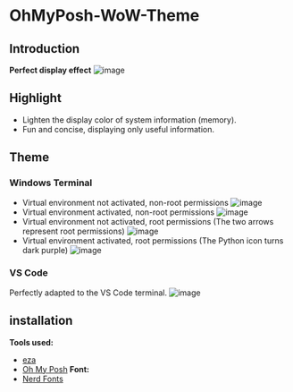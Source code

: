 # OhMyPosh-WoW-Theme
## Introduction
**Perfect display effect**
![image](https://github.com/user-attachments/assets/e96f04ad-9520-4523-a713-fba60b34bc8c)


## Highlight
- Lighten the display color of system information (memory).
- Fun and concise, displaying only useful information.

## Theme
### Windows Terminal
- Virtual environment not activated, non-root permissions
![image](https://github.com/user-attachments/assets/608cabdc-96ab-423d-8696-16e1965134f2)
- Virtual environment activated, non-root permissions
![image](https://github.com/user-attachments/assets/419b89b4-87ad-4f0c-b161-3de67e81c4dd)
- Virtual environment not activated, root permissions (The two arrows represent root permissions)
![image](https://github.com/user-attachments/assets/afab38e0-4bc2-44d2-913c-e2330f802039)
- Virtual environment activated, root permissions (The Python icon turns dark purple)
![image](https://github.com/user-attachments/assets/14690c75-6d6b-4dc3-8c22-15b721e3a96e)

### VS Code
Perfectly adapted to the VS Code terminal.
![image](https://github.com/user-attachments/assets/7d3b1dea-8693-4b57-9693-e7eb791ba683)

## installation
**Tools used:**
- [eza](https://github.com/eza-community/eza?tab=readme-ov-file)
- [Oh My Posh](https://github.com/JanDeDobbeleer/oh-my-posh)
**Font:**
- [Nerd Fonts](https://www.nerdfonts.com/)
